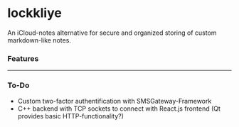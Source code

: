 # lockkliye
An iCloud-notes alternative for secure and organized storing of custom markdown-like notes.

### Features

***

### To-Do
- Custom two-factor authentification with SMSGateway-Framework
- C++ backend with TCP sockets to connect with React.js frontend (Qt provides basic HTTP-functionality?)